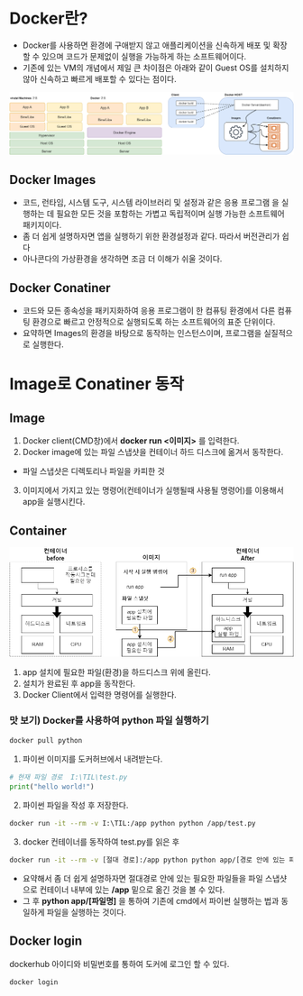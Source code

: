 # Docker란?

* Docker를 사용하면 환경에 구애받지 않고 애플리케이션을 신속하게 배포 및 확장할 수 있으며 코드가 문제없이 실행을 가능하게 하는 소프트웨어이다. 
* 기존에 있는 VM의 개념에서 제일 큰 차이점은 아래와 같이 Guest OS를 설치하지 않아 신속하고 빠르게 배포할 수 있다는 점이다.

![./md_img/01.docker.png](./md_img/01.docker.png)

## Docker Images
* 코드, 런타임, 시스템 도구, 시스템 라이브러리 및 설정과 같은 응용 프로그램
을 실행하는 데 필요한 모든 것을 포함하는 가볍고 독립적이며 실행 가능한 소프트웨어 패키지이다. 
* 좀 더 쉽게 설명하자면 앱을 실행하기 위한 환경설정과 같다. 따라서 버전관리가 쉽다
* 아나콘다의 가상환경을 생각하면 조금 더 이해가 쉬울 것이다.

## Docker Conatiner
* 코드와 모든 종속성을 패키지화하여 응용 프로그램이
한 컴퓨팅 환경에서 다른 컴퓨팅 환경으로 빠르고 안정적으로 실행되도록 하는
소프트웨어의 표준 단위이다.  
* 요약하면 Images의 환경을 바탕으로 동작하는 인스턴스이며, 프로그램을 실질적으로 실행한다.

# Image로 Conatiner 동작
## Image

1. Docker client(CMD창)에서 __docker run <이미지>__ 를 입력한다.
2. Docker image에 있는 파일 스냅샷을 컨테이너 하드 디스크에 옮겨서 동작한다.
* 파일 스냅샷은 디렉토리나 파일을 카피한 것
3. 이미지에서 가지고 있는 명령어(컨테이너가 실행될때 사용될 명령어)를 이용해서 app을 실행시킨다.

## Container

![./md_img/01.operation.png](./md_img/01.operation.png)

1. app 설치에 필요한 파일(환경)을 하드디스크 위에 올린다.
2. 설치가 완료된 후 app을 동작한다.
3. Docker Client에서 입력한 명령어를 실행한다.

### 맛 보기) Docker를 사용하여 python 파일 실행하기

```bash
docker pull python
```
1. 파이썬 이미지를 도커허브에서 내려받는다.

```py
# 현재 파일 경로  I:\TIL\test.py
print("hello world!")
```
2. 파이썬 파일을 작성 후 저장한다.

```bash
docker run -it --rm -v I:\TIL:/app python python /app/test.py
```

3. docker 컨테이너를 동작하여 test.py를 읽은 후 

```bash
docker run -it --rm -v [절대 경로]:/app python python app/[경로 안에 있는 파일]
```
* 요약해서 좀 더 쉽게 설명하자면 절대경로 안에 있는 필요한 파일들을 파일 스냅샷으로 컨테이너 내부에 있는 __/app__ 밑으로 옮긴 것을 볼 수 있다. 
* 그 후 __python app/[파일명]__ 을 통하여 기존에 cmd에서 파이썬 실행하는 법과 동일하게 파일을 실행하는 것이다.


## Docker login

dockerhub 아이디와 비밀번호를 통하여 도커에 로그인 할 수 있다.

```bash
docker login
```